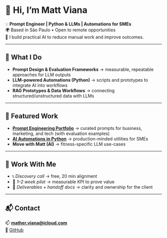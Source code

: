 # 👋 Hi, I’m Matt Viana  

💡 **Prompt Engineer | Python & LLMs | Automations for SMEs**  
🌍 Based in São Paulo • Open to remote opportunities  
🎯 I build practical AI to reduce manual work and improve outcomes.  

---

## 🔧 What I Do
- **Prompt Design & Evaluation Frameworks** → measurable, repeatable approaches for LLM outputs  
- **LLM-powered Automations (Python)** → scripts and prototypes to integrate AI into workflows  
- **RAG Prototypes & Data Workflows** → connecting structured/unstructured data with LLMs  

---

## 🧩 Featured Work
- **[Prompt Engineering Portfolio](./prompts)** → curated prompts for business, marketing, and tech (with evaluation examples)  
- **[AI Automations in Python](./python-automations)** → production-minded utilities for SMEs  
- **Move with Matt (AI)** → fitness-specific LLM use-cases  

---

## 🤝 Work With Me
- 📞 *Discovery call* → free, 20 min alignment  
- 🚀 *1–2 week pilot* → measurable KPI to prove value  
- 📑 *Deliverables + handoff docs* → clarity and ownership for the client  

---

## 📬 Contact
📫 **mather.viana@icloud.com**  
🔗 [GitHub](https://github.com/matt-viana)